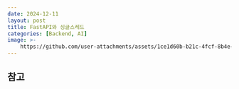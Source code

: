 ```yaml
---
date: 2024-12-11
layout: post
title: FastAPI와 싱글스레드
categories: [Backend, AI]
image: >-
    https://github.com/user-attachments/assets/1ce1d60b-b21c-4fcf-8b4e-346a9b11cfa7
---
```





## 참고
